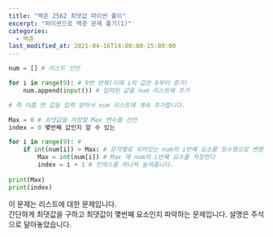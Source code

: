 ```yaml
---
title: "백준 2562 최댓값 파이썬 풀이"
excerpt: "파이썬으로 백준 문제 풀기(1)"
categories:
  - 백준
last_modified_at: 2021-04-16T14:00:00-15:00:00
---
```


``` python
num = [] # 리스트 선언

for i in range(9): # 9번 반복(이때 i의 값은 0부터 증가)
    num.append(input()) # 입력된 값을 num 리스트에 추가

# 즉 아홉 번 값을 입력 받아서 num 리스트에 계속 추가합니다.

Max = 0 # 최댓값을 저장할 Max 변수를 선언
index = 0 몇번째 값인지 알 수 있는 

for i in range(9): # 
    if int(num[i]) > Max: # 문자열로 되어있는 num의 i번째 요소를 정수형으로 변환하고 
        Max = int(num[i]) # Max 에 num의 i번쨰 요소를 저장한다
        index = i + 1 # 인덱스를 하나씩 높여줍니다.
    
print(Max)
print(index)


```

이 문제는 리스트에 대한 문제입니다.  
간단하게 최댓값을 구하고 최댓값이 몇번째 요소인지 파악하는 문제입니다.
설명은 주석으로 달아놓았습니다.
